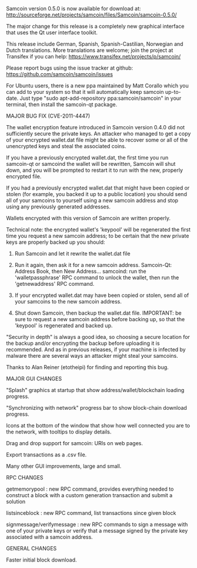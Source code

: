 Samcoin version 0.5.0 is now available for download at:
http://sourceforge.net/projects/samcoin/files/Samcoin/samcoin-0.5.0/

The major change for this release is a completely new graphical interface that uses the Qt user interface toolkit.

This release include German, Spanish, Spanish-Castilian, Norwegian and Dutch translations. More translations are welcome; join the project at Transifex if you can help:
https://www.transifex.net/projects/p/samcoin/

Please report bugs using the issue tracker at github:
https://github.com/samcoin/samcoin/issues

For Ubuntu users, there is a new ppa maintained by Matt Corallo which you can add to your system so that it will automatically keep samcoin up-to-date.  Just type "sudo apt-add-repository ppa:samcoin/samcoin" in your terminal, then install the samcoin-qt package.

MAJOR BUG FIX  (CVE-2011-4447)

The wallet encryption feature introduced in Samcoin version 0.4.0 did not sufficiently secure the private keys. An attacker who
managed to get a copy of your encrypted wallet.dat file might be able to recover some or all of the unencrypted keys and steal the
associated coins.

If you have a previously encrypted wallet.dat, the first time you run samcoin-qt or samcoind the wallet will be rewritten, Samcoin will
shut down, and you will be prompted to restart it to run with the new, properly encrypted file.

If you had a previously encrypted wallet.dat that might have been copied or stolen (for example, you backed it up to a public
location) you should send all of your samcoins to yourself using a new samcoin address and stop using any previously generated addresses.

Wallets encrypted with this version of Samcoin are written properly.

Technical note: the encrypted wallet's 'keypool' will be regenerated the first time you request a new samcoin address; to be certain that the
new private keys are properly backed up you should:

1. Run Samcoin and let it rewrite the wallet.dat file

2. Run it again, then ask it for a new samcoin address.
Samcoin-Qt: Address Book, then New Address...
samcoind: run the 'walletpassphrase' RPC command to unlock the wallet,  then run the 'getnewaddress' RPC command.

3. If your encrypted wallet.dat may have been copied or stolen, send  all of your samcoins to the new samcoin address.

4. Shut down Samcoin, then backup the wallet.dat file.
IMPORTANT: be sure to request a new samcoin address before backing up, so that the 'keypool' is regenerated and backed up.

"Security in depth" is always a good idea, so choosing a secure location for the backup and/or encrypting the backup before uploading it is recommended. And as in previous releases, if your machine is infected by malware there are several ways an attacker might steal your samcoins.

Thanks to Alan Reiner (etotheipi) for finding and reporting this bug.

MAJOR GUI CHANGES

"Splash" graphics at startup that show address/wallet/blockchain loading progress.

"Synchronizing with network" progress bar to show block-chain download progress.

Icons at the bottom of the window that show how well connected you are to the network, with tooltips to display details.

Drag and drop support for samcoin: URIs on web pages.

Export transactions as a .csv file.

Many other GUI improvements, large and small.

RPC CHANGES

getmemorypool : new RPC command, provides everything needed to construct a block with a custom generation transaction and submit a solution

listsinceblock : new RPC command, list transactions since given block

signmessage/verifymessage : new RPC commands to sign a message with one of your private keys or verify that a message signed by the private key associated with a samcoin address.

GENERAL CHANGES

Faster initial block download.

